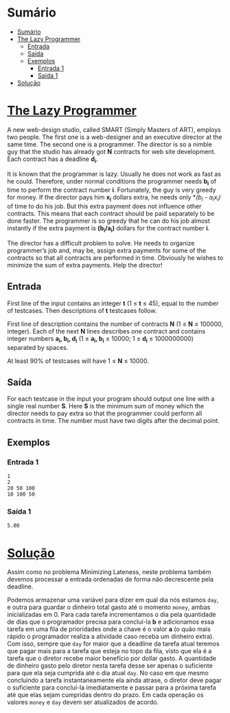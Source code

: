 # Sumário

- [Sumário](#sumário)
- [The Lazy Programmer](#the-lazy-programmer)
  - [Entrada](#entrada)
  - [Saída](#saída)
  - [Exemplos](#exemplos)
    - [Entrada 1](#entrada-1)
    - [Saída 1](#saída-1)
- [Solução](#solução)

# [The Lazy Programmer](https://www.spoj.com/problems/LAZYPROG/en/)

A new web-design studio, called SMART (Simply Masters of ART), employs two people. The first one is a web-designer and an executive director at the same time. The second one is a programmer. The director is so a nimble guy that the studio has already got **N** contracts for web site development. Each contract has a deadline **d<sub>i</sub>**.

It is known that the programmer is lazy. Usually he does not work as fast as he could. Therefore, under normal conditions the programmer needs **b<sub>i</sub>** of time to perform the contract number **i**. Fortunately, the guy is very greedy for money. If the director pays him **x<sub>i</sub>** dollars extra, he needs only **(b<sub>i</sub> - a<sub>i</sub>*x<sub>i</sub>)** of time to do his job. But this extra payment does not influence other contracts. This means that each contract should be paid separately to be done faster. The programmer is so greedy that he can do his job almost instantly if the extra payment is **(b<sub>i</sub>/a<sub>i</sub>)** dollars for the contract number **i**.

The director has a difficult problem to solve. He needs to organize programmer’s job and, may be, assign extra payments for some of the contracts so that all contracts are performed in time. Obviously he wishes to minimize the sum of extra payments. Help the director!

## Entrada

First line of the input contains an integer **t** (1 ≤ **t** ≤ 45), equal to the number of testcases. Then descriptions of **t** testcases follow.

First line of description contains the number of contracts **N** (1 ≤ **N** ≤ 100000, integer). Each of the next **N** lines describes one contract and contains integer numbers **a<sub>i</sub>, b<sub>i</sub>, d<sub>i</sub>** (1 ≤ **a<sub>i</sub>, b<sub>i</sub>** ≤ 10000; 1 ≤ **d<sub>i</sub>** ≤ 1000000000) separated by spaces.

At least 90% of testcases will have 1 ≤ **N** ≤ 10000.

## Saída

For each testcase in the input your program should output one line with a single real number **S**. Here **S** is the minimum sum of money which the director needs to pay extra so that the programmer could perform all contracts in time. The number must have two digits after the decimal point.

## Exemplos

### Entrada 1

```
1
2
20 50 100
10 100 50
```

### Saída 1
```
5.00
```

# [Solução](./solution.cpp)

Assim como no problema Minimizing Lateness, neste problema também devemos processar a entrada ordenadas de forma não decrescente pela deadline.

Podemos armazenar uma variável para dizer em qual dia nós estamos `day`, e outra para guardar o dinheiro total gasto até o momento `money`, ambas inicializadas em 0. Para cada tarefa incrementamos o dia pela quantidade de dias que o programador precisa para concluí-la **b** e adicionamos essa tarefa em uma fila de prioridades onde a chave é o valor **a** (o quão mais rápido o programador realiza a atividade caso receba um dinheiro extra). Com isso, sempre que `day` for maior que a deadline da tarefa atual teremos que pagar mais para a tarefa que esteja no topo da fila, visto que ela é a tarefa que o diretor recebe maior benefício por dollar gasto. A quantidade de dinheiro gasto pelo diretor nesta tarefa desse ser apenas o suficiente para que ela seja cumprida até o dia atual `day`. No caso em que mesmo concluindo a tarefa instantaneamente ela ainda atrase, o diretor deve pagar o suficiente para concluí-la imediatamente e passar para a próxima tarefa até que elas sejam cumpridas dentro do prazo. Em cada operação os valores `money` e `day` devem ser atualizados de acordo.
